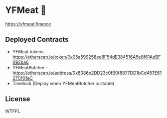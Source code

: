 # YFMeat 🥩

https://yfmeat.finance

## Deployed Contracts

- YFMeat tokens - https://etherscan.io/token/0x05a599258ee8F54dE384516A5e8f61AdBF092ba6
- YFMeatButcher - https://etherscan.io/address/0x8086e2DD23c0fB0f8877DD1bCd457E6127Cf01eC
- Timelock (Deploy when YFMeatButcher is stable)

## License

WTFPL
